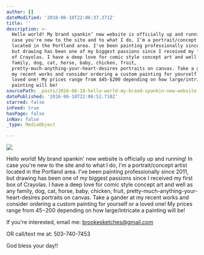 ```yaml
---
author: []
dateModified: '2016-06-10T22:06:37.371Z'
title: ''
description: >-
  Hello world! My brand spankin’ new website is officially up and running! In
  case you're new to the site and to what I do, I’m a portrait/concept artist
  located in the Portland area. I've been painting professionally since 2011,
  but drawing has been one of my biggest passions since I received my first box
  of Crayolas. I have a deep love for comic style concept art and well as any
  family, dog, cat, horse, baby, chicken, fruit,
  pretty-much-anything-your-heart-desires portraits on canvas. Take a gander at
  my recent works and consider ordering a custom painting for yourself or a
  loved one! My prices range from $45-$200 depending on how large/intricate a
  painting will be!
sourcePath: _posts/2016-06-10-hello-world-my-brand-spankin-new-website-is-officially-up.md
datePublished: '2016-06-10T22:06:52.718Z'
starred: false
inFeed: true
hasPage: false
inNav: false
_type: MediaObject

---
```

![](https://the-grid-user-content.s3-us-west-2.amazonaws.com/81ab2691-d57a-4fcb-825c-f6dda07e06e6.jpg)

Hello world! My brand spankin' new website is officially up and running! In case you're new to the site and to what I do, I'm a portrait/concept artist located in the Portland area. I've been painting professionally since 2011, but drawing has been one of my biggest passions since I received my first box of Crayolas. I have a deep love for comic style concept art and well as any family, dog, cat, horse, baby, chicken, fruit, pretty-much-anything-your-heart-desires portraits on canvas. Take a gander at my recent works and consider ordering a custom painting for yourself or a loved one! My prices range from $45-$200 depending on how large/intricate a painting will be!

If you're interested, email me: brookesketches@gmail.com

OR call/text me at: 503-740-7453

God bless your day!!